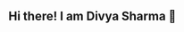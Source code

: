 ## Hi there! I am Divya Sharma 👋

<!--
**divya2399/divya2399** is a ✨ _special_ ✨ repository because its `README.md` (this file) appears on your GitHub profile.

Apart from panicking over the disturbed alignment of text in a document, I am inclined towards developing *Flutter + FireBase* based mobile apps. 

- Pursuing Java as the programming language
- Practicing my hands on AWS 
- Currently learning Spanish (*Hola Amigos!*)
- Content Writer


<img src = "https://github-readme-stats.vercel.app/api?username=divya2399&&show_icons=true&title_color=007396&icon_color=269bbf&text_color=000000&bg_color=ffffff"/> 





